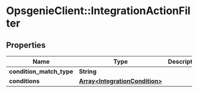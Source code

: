 # OpsgenieClient::IntegrationActionFilter

## Properties
Name | Type | Description | Notes
------------ | ------------- | ------------- | -------------
**condition_match_type** | **String** |  | [optional] 
**conditions** | [**Array&lt;IntegrationCondition&gt;**](IntegrationCondition.md) |  | [optional] 


